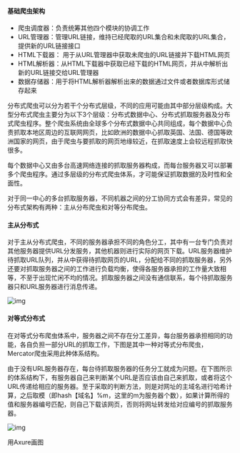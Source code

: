 #### 基础爬虫架构

- 爬虫调度器：负责统筹其他四个模块的协调工作
- URL管理器：管理URL链接，维持已经爬取的URL集合和未爬取的URL集合，提供新的URL链接接口
- HTML下载器： 用于从URL管理器中获取未爬虫的URL链接并下载HTML网页
- HTML解析器：从HTML下载器中获取已经下载的HTML网页，并从中解析出新的URL链接交给URL管理器
- 数据存储器：用于将HTML解析器解析出来的数据通过文件或者数据库形式储存起来



分布式爬虫可以分为若干个分布式层级，不同的应用可能由其中部分层级构成。大型分布式爬虫主要分为以下3个层级：分布式数据中心、分布式抓取服务器及分布式爬虫程序。整个爬虫系统由全球多个分布式数据中心共同组成，每个数据中心负责抓取本地区周边的互联网网页，比如欧洲的数据中心抓取英国、法国、德国等欧洲国家的网页，由于爬虫与要抓取的网页地缘较近，在抓取速度上会较远程抓取快很多。

每个数据中心又由多台高速网络连接的抓取服务器构成，而每台服务器又可以部署多个爬虫程序。通过多层级的分布式爬虫体系，才可能保证抓取数据的及时性和全面性。

对于同一中心的多台抓取服务器，不同机器之间的分工协同方式会有差异，常见的分布式架构有两种：主从分布爬虫和对等分布爬虫。



#### **主从分布式**

对于主从分布式爬虫，不同的服务器承担不同的角色分工，其中有一台专门负责对其他服务器提供URL分发服务，其他机器则进行实际的网页下载。URL服务器维护待抓取URL队列，并从中获得待抓取网页的URL，分配给不同的抓取服务器，另外还要对抓取服务器之间的工作进行负载均衡，使得各服务器承担的工作量大致相等，不至于出现忙闲不均的情况。抓取服务器之间没有通信联系，每个待抓取服务器只和URL服务器进行消息传递。

![img](https://upload-images.jianshu.io/upload_images/1830120-ef02c44133e9502f.png?imageMogr2/auto-orient/)



#### **对等式分布式**

在对等式分布爬虫体系中，服务器之间不存在分工差异，每台服务器承担相同的功能，各自负担一部分URL的抓取工作，下图是其中一种对等式分布爬虫，Mercator爬虫采用此种体系结构。

由于没有URL服务器存在，每台待抓取服务器的任务分工就成为问题。在下图所示的体系结构下，有服务器自己来判断某个URL是否应该由自己来抓取，或者将这个URL传递给相应的服务器。至于采取的判断方法，则是对网址的主域名进行哈希计算，之后取模（即hash【域名】%m，这里的m为服务器个数），如果计算所得的值和服务器编号匹配，则自己下载该网页，否则将网址转发给对应编号的抓取服务器。

![img](https://upload-images.jianshu.io/upload_images/1830120-c33543c243eff1fd.png?imageMogr2/auto-orient/)

用Axure画图